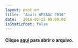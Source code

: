```yaml
---
layout: post-en
title:  "Anais WESAAC 2016"
date:   2016-05-22 09:00:00
isStaticPost: false
---
```


#### Clique [aqui](http://intelligentagents.github.io/wesaac-2016/assets/anais-wessac2016.pdf) para abrir o arquivo.
